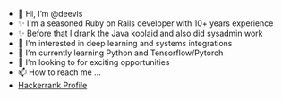 - 👋 Hi, I’m @deevis
- ✨ I'm a seasoned Ruby on Rails developer with 10+ years experience
- ✨ Before that I drank the Java koolaid and also did sysadmin work
- 👀 I’m interested in deep learning and systems integrations
- 🌱 I’m currently learning Python and Tensorflow/Pytorch
- 💞️ I’m looking to for exciting opportunities
- 📫 How to reach me ...
- [Hackerrank Profile](https://www.hackerrank.com/darren_hicks)

<!---
deevis/deevis is a ✨ special ✨ repository because its `README.md` (this file) appears on your GitHub profile.
You can click the Preview link to take a look at your changes.
--->
